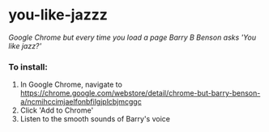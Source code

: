 # you-like-jazzz
*Google Chrome but every time you load a page Barry B Benson asks 'You like jazz?'*

### To install:
1. In Google Chrome, navigate to https://chrome.google.com/webstore/detail/chrome-but-barry-benson-a/ncmihccimjaelfonbfilgjplcbjmcggc
2. Click 'Add to Chrome'
3. Listen to the smooth sounds of Barry's voice
